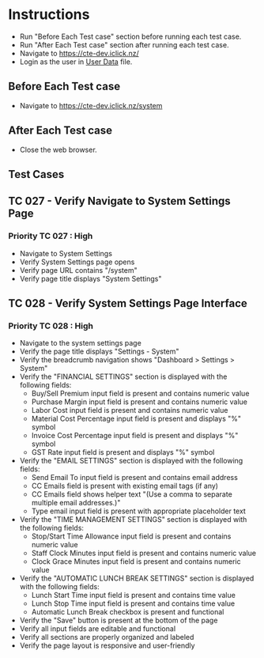# Instructions

- Run "Before Each Test case" section before running each test case.
- Run "After Each Test case" section after running each test case.
- Navigate to <https://cte-dev.iclick.nz/>
- Login as the user in [User Data](..\TestData\UserData.md) file.

## Before Each Test case

- Navigate to <https://cte-dev.iclick.nz/system>

## After Each Test case

- Close the web browser.

## Test Cases

## TC 027 - Verify Navigate to System Settings Page

### Priority TC 027 : High

- Navigate to System Settings
- Verify System Settings page opens
- Verify page URL contains "/system"
- Verify page title displays "System Settings"

## TC 028 - Verify System Settings Page Interface

### Priority TC 028 : High

- Navigate to the system settings page
- Verify the page title displays "Settings - System"
- Verify the breadcrumb navigation shows "Dashboard > Settings > System"
- Verify the "FINANCIAL SETTINGS" section is displayed with the following fields:
  - Buy/Sell Premium input field is present and contains numeric value
  - Purchase Margin input field is present and contains numeric value
  - Labor Cost input field is present and contains numeric value
  - Material Cost Percentage input field is present and displays "%" symbol
  - Invoice Cost Percentage input field is present and displays "%" symbol
  - GST Rate input field is present and displays "%" symbol
- Verify the "EMAIL SETTINGS" section is displayed with the following fields:
  - Send Email To input field is present and contains email address
  - CC Emails field is present with existing email tags (if any)
  - CC Emails field shows helper text "(Use a comma to separate multiple email addresses.)"
  - Type email input field is present with appropriate placeholder text
- Verify the "TIME MANAGEMENT SETTINGS" section is displayed with the following fields:
  - Stop/Start Time Allowance input field is present and contains numeric value
  - Staff Clock Minutes input field is present and contains numeric value
  - Clock Grace Minutes input field is present and contains numeric value
- Verify the "AUTOMATIC LUNCH BREAK SETTINGS" section is displayed with the following fields:
  - Lunch Start Time input field is present and contains time value
  - Lunch Stop Time input field is present and contains time value
  - Automatic Lunch Break checkbox is present and functional
- Verify the "Save" button is present at the bottom of the page
- Verify all input fields are editable and functional
- Verify all sections are properly organized and labeled
- Verify the page layout is responsive and user-friendly

